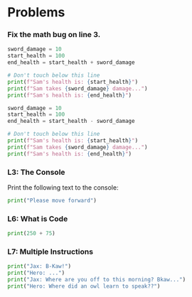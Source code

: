 # Problems

### Fix the math bug on line 3.
```python
sword_damage = 10
start_health = 100
end_health = start_health + sword_damage

# Don't touch below this line
print(f"Sam's health is: {start_health}")
print(f"Sam takes {sword_damage} damage...")
print(f"Sam's health is: {end_health}")
```

```python
sword_damage = 10
start_health = 100
end_health = start_health - sword_damage

# Don't touch below this line
print(f"Sam's health is: {start_health}")
print(f"Sam takes {sword_damage} damage...")
print(f"Sam's health is: {end_health}")
```

### L3: The Console
Print the following text to the console:
```python
print("Please move forward")
```

### L6: What is Code
```python
print(250 + 75)
```

### L7: Multiple Instructions
```python
print("Jax: B-Kaw!")
print("Hero: ...")
print("Jax: Where are you off to this morning? Bkaw...")
print("Hero: Where did an owl learn to speak??")
```


